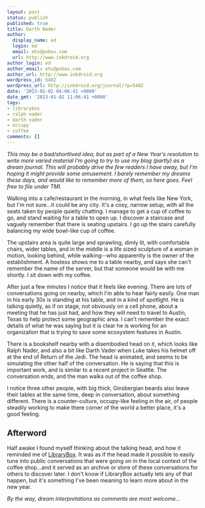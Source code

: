 ```yaml
---
layout: post
status: publish
published: true
title: Darth Nader
author:
  display_name: ed
  login: ed
  email: ehs@pobox.com
  url: http://www.inkdroid.org
author_login: ed
author_email: ehs@pobox.com
author_url: http://www.inkdroid.org
wordpress_id: 5402
wordpress_url: http://inkdroid.org/journal/?p=5402
date: '2013-01-02 04:06:41 +0000'
date_gmt: '2013-01-02 11:06:41 +0000'
tags:
- librarybox
- ralph nader
- darth vader
- occupy
- coffee
comments: []
---
```

<p><em>This may be a bad/shortlived idea, but as part of a New Year's resolution to write more varied material I'm going to try to use my blog (partly) as a dream journal. This will probably drive the few readers I have away, but I'm hoping it might provide some amusement. I barely remember my dreams these days, and would like to remember more of them, so here goes. Feel free to file under TMI.</em></p>
<p>Walking into a cafe/restaurant in the morning, in what feels like New York, but I'm not sure...it could be any city. It's a cosy, narrow setup, with all the seats taken by people quietly chatting. I manage to get a cup of coffee to go, and stand waiting for a table to open up. I discover a staircase and vaguely remember that there is seating upstairs. I go up the stairs carefully balancing my wide bowl-like cup of coffee.</p>
<p>The upstairs area is quite large and sprawling, dimly lit, with comfortable chairs, wider tables, and in the middle is a life sized sculpture of a woman in motion, looking behind, while walking--who apparently is the owner of the establishment. A hostess shows me to a table nearby, and says she can't remember the name of the server, but that someone would be with me shortly. I sit down with my coffee. </p>
<p>After just a few minutes I notice that it feels like evening. There are lots of conversations going on nearby, which I'm able to hear fairly easily. One man in his early 30s is standing at his table, and in a kind of spotlight. He is talking quietly, as if on stage, not obviously on a cell phone, about a meeting that he has just had, and how they will need to travel to Austin, Texas to help protect some geographic area. I can't remember the exact details of what he was saying but it is clear he is working for an organization that is trying to save some ecosystem features in Austin. </p>
<p>There is a bookshelf nearby with a disembodied head on it, which looks like Ralph Nader, and also a bit like Darth Vader when Luke takes his helmet off at the end of Return of the Jedi. The head is animated, and seems to be simulating the other half of the conversation. He is saying that this is important work, and is similar to a recent project in Seattle. The conversation ends, and the man walks out of the coffee shop. </p>
<p>I notice three other people, with big thick, Ginsbergian beards also leave their tables at the same time, deep in conversation, about something different. There is a counter-culture, occupy-like feeling in the air, of people steadily working to make there corner of the world a better place, it's a good feeling.</p>
<h2>Afterword</h2>
<p>Half awake I found myself thinking about the talking head, and how it reminded me of <a href="http://librarybox.us/">LibraryBox</a>. It was as if the head made it possible to easily tune into public conversations that were going on in the local context of the coffee shop...and it served as an archive or store of these conversations for others to discover later. I don't know if LibraryBox actually lets any of that happen, but it's something I've been meaning to learn more about in the new year.</p>
<p><em>By the way, dream interpretations as comments are most welcome...</em></p>
